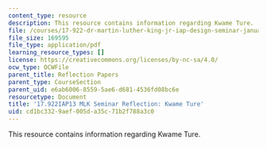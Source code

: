 ```yaml
---
content_type: resource
description: This resource contains information regarding Kwame Ture.
file: /courses/17-922-dr-martin-luther-king-jr-iap-design-seminar-january-iap-2013/cd1bc3329aef005da35c71b2f788a3c0_MIT17_922IAP13_RefPapr2C.pdf
file_size: 169595
file_type: application/pdf
learning_resource_types: []
license: https://creativecommons.org/licenses/by-nc-sa/4.0/
ocw_type: OCWFile
parent_title: Reflection Papers
parent_type: CourseSection
parent_uid: e6ab6006-8559-5ae6-d681-4536fd08bc6e
resourcetype: Document
title: '17.922IAP13 MLK Seminar Reflection: Kwame Ture'
uid: cd1bc332-9aef-005d-a35c-71b2f788a3c0
---
```

This resource contains information regarding Kwame Ture.